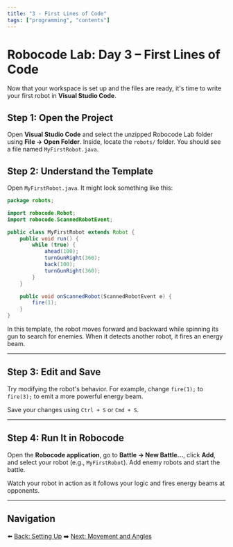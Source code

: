 ```yaml
---
title: "3 - First Lines of Code"
tags: ["programming", "contents"]
---
```

# Robocode Lab: Day 3 – First Lines of Code

Now that your workspace is set up and the files are ready, it's time to write your first robot in **Visual Studio Code**.

## Step 1: Open the Project

Open **Visual Studio Code** and select the unzipped Robocode Lab folder using **File → Open Folder**. Inside, locate the `robots/` folder. You should see a file named `MyFirstRobot.java`.



## Step 2: Understand the Template

Open `MyFirstRobot.java`. It might look something like this:

```java
package robots;

import robocode.Robot;
import robocode.ScannedRobotEvent;

public class MyFirstRobot extends Robot {
    public void run() {
        while (true) {
            ahead(100);
            turnGunRight(360);
            back(100);
            turnGunRight(360);
        }
    }

    public void onScannedRobot(ScannedRobotEvent e) {
        fire(1);
    }
}
```

In this template, the robot moves forward and backward while spinning its gun to search for enemies. When it detects another robot, it fires an energy beam.

---

## Step 3: Edit and Save

Try modifying the robot's behavior. For example, change `fire(1);` to `fire(3);` to emit a more powerful energy beam.

Save your changes using `Ctrl + S` or `Cmd + S`.

---

## Step 4: Run It in Robocode

Open the **Robocode application**, go to **Battle → New Battle...**, click **Add**, and select your robot (e.g., `MyFirstRobot`). Add enemy robots and start the battle.

Watch your robot in action as it follows your logic and fires energy beams at opponents.

---

## Navigation

⬅️ [Back: Setting Up](/robocode/Day-3/01_setting_up)
➡️ [Next: Movement and Angles](/robocode/Day-4/00_movement_angles)
